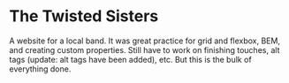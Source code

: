 # The Twisted Sisters
 A website for a local band. 
 It was great practice for grid and flexbox, BEM, and creating custom properties. 
 Still have to work on finishing touches, alt tags (update: alt tags have been added), etc. But this is the bulk of everything done.
 
